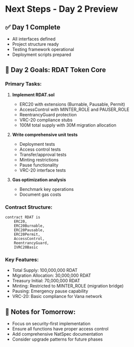 # Next Steps - Day 2 Preview

## ✅ Day 1 Complete
- All interfaces defined
- Project structure ready
- Testing framework operational
- Deployment scripts prepared

## 🎯 Day 2 Goals: RDAT Token Core

### Primary Tasks:
1. **Implement RDAT.sol**
   - ERC20 with extensions (Burnable, Pausable, Permit)
   - AccessControl with MINTER_ROLE and PAUSER_ROLE
   - ReentrancyGuard protection
   - VRC-20 compliance stubs
   - 100M total supply with 30M migration allocation

2. **Write comprehensive unit tests**
   - Deployment tests
   - Access control tests
   - Transfer/approval tests
   - Minting restrictions
   - Pause functionality
   - VRC-20 interface tests

3. **Gas optimization analysis**
   - Benchmark key operations
   - Document gas costs

### Contract Structure:
```solidity
contract RDAT is 
    ERC20,
    ERC20Burnable,
    ERC20Pausable,
    ERC20Permit,
    AccessControl,
    ReentrancyGuard,
    IVRC20Basic
```

### Key Features:
- Total Supply: 100,000,000 RDAT
- Migration Allocation: 30,000,000 RDAT
- Treasury Initial: 70,000,000 RDAT
- Minting: Restricted to MINTER_ROLE (migration bridge)
- Pausing: Emergency pause capability
- VRC-20: Basic compliance for Vana network

## 📝 Notes for Tomorrow:
- Focus on security-first implementation
- Ensure all functions have proper access control
- Add comprehensive NatSpec documentation
- Consider upgrade patterns for future phases